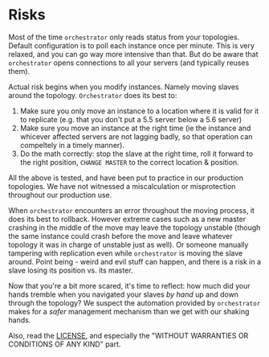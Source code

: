 # Risks

Most of the time `orchestrator` only reads status from your topologies. Default configuration is to poll each instance once per minute.
This is very relaxed, and you can go way more intensive than that. But do be aware that `orchestrator` opens connections to all your servers
(and typically reuses them).

Actual risk begins when you modify instances. Namely moving slaves around the topology. `Orchestrator` does its best to:

1. Make sure you only move an instance to a location where it is valid for it to replicate (e.g. that you don't put a 5.5 server below a 5.6 server)
2. Make sure you move an instance at the right time (ie the instance and whicever affected servers are not lagging badly, so that operation can compeltely in a timely manner).
3. Do the math correctly: stop the slave at the right time, roll it forward to the right position, `CHANGE MASTER` to the correct location & position.

All the above is tested, and have been put to practice in our production topologies. We have not witnessed a miscalculation or misprotection throughout our production use.

When `orchestrator` encounters an error throughout the moving process, it does its best to rollback. However extreme cases such as a new master crashing in the middle of the move
may leave the topology unstable (though the same instance could crash before the move and leave whatever topology it was in charge of unstable just as well).
Or someone manually tampering with replication even while `orchestrator` is moving the slave around. Point being - weird
and evil stuff can happen, and there is a risk in a slave losing its position vs. its master.

Now that you're a bit more scared, it's time to reflect: how much did your hands tremble when you navigated your slaves _by hand_ up and down through the topology?
We suspect the automation provided by `orchestrator` makes for a _safer_ management mechanism than we get with our shaking hands.

Also, read the [LICENSE](https://github.com/github/orchestrator/blob/master/LICENSE), and especially the "WITHOUT WARRANTIES OR CONDITIONS OF ANY KIND" part.
